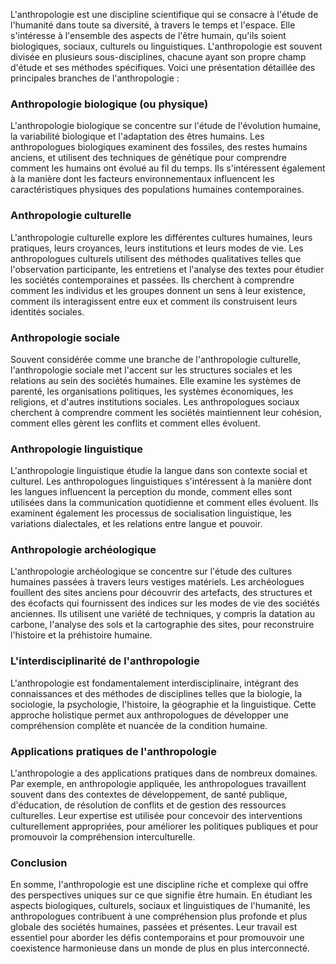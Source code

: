 L'anthropologie est une discipline scientifique qui se consacre à l'étude de l'humanité dans toute sa diversité, à travers le temps et l'espace. Elle s'intéresse à l'ensemble des aspects de l'être humain, qu'ils soient biologiques, sociaux, culturels ou linguistiques. L'anthropologie est souvent divisée en plusieurs sous-disciplines, chacune ayant son propre champ d'étude et ses méthodes spécifiques. Voici une présentation détaillée des principales branches de l'anthropologie :

### Anthropologie biologique (ou physique)

L'anthropologie biologique se concentre sur l'étude de l'évolution humaine, la variabilité biologique et l'adaptation des êtres humains. Les anthropologues biologiques examinent des fossiles, des restes humains anciens, et utilisent des techniques de génétique pour comprendre comment les humains ont évolué au fil du temps. Ils s'intéressent également à la manière dont les facteurs environnementaux influencent les caractéristiques physiques des populations humaines contemporaines.

### Anthropologie culturelle

L'anthropologie culturelle explore les différentes cultures humaines, leurs pratiques, leurs croyances, leurs institutions et leurs modes de vie. Les anthropologues culturels utilisent des méthodes qualitatives telles que l'observation participante, les entretiens et l'analyse des textes pour étudier les sociétés contemporaines et passées. Ils cherchent à comprendre comment les individus et les groupes donnent un sens à leur existence, comment ils interagissent entre eux et comment ils construisent leurs identités sociales.

### Anthropologie sociale

Souvent considérée comme une branche de l'anthropologie culturelle, l'anthropologie sociale met l'accent sur les structures sociales et les relations au sein des sociétés humaines. Elle examine les systèmes de parenté, les organisations politiques, les systèmes économiques, les religions, et d'autres institutions sociales. Les anthropologues sociaux cherchent à comprendre comment les sociétés maintiennent leur cohésion, comment elles gèrent les conflits et comment elles évoluent.

### Anthropologie linguistique

L'anthropologie linguistique étudie la langue dans son contexte social et culturel. Les anthropologues linguistiques s'intéressent à la manière dont les langues influencent la perception du monde, comment elles sont utilisées dans la communication quotidienne et comment elles évoluent. Ils examinent également les processus de socialisation linguistique, les variations dialectales, et les relations entre langue et pouvoir.

### Anthropologie archéologique

L'anthropologie archéologique se concentre sur l'étude des cultures humaines passées à travers leurs vestiges matériels. Les archéologues fouillent des sites anciens pour découvrir des artefacts, des structures et des écofacts qui fournissent des indices sur les modes de vie des sociétés anciennes. Ils utilisent une variété de techniques, y compris la datation au carbone, l'analyse des sols et la cartographie des sites, pour reconstruire l'histoire et la préhistoire humaine.

### L'interdisciplinarité de l'anthropologie

L'anthropologie est fondamentalement interdisciplinaire, intégrant des connaissances et des méthodes de disciplines telles que la biologie, la sociologie, la psychologie, l'histoire, la géographie et la linguistique. Cette approche holistique permet aux anthropologues de développer une compréhension complète et nuancée de la condition humaine.

### Applications pratiques de l'anthropologie

L'anthropologie a des applications pratiques dans de nombreux domaines. Par exemple, en anthropologie appliquée, les anthropologues travaillent souvent dans des contextes de développement, de santé publique, d'éducation, de résolution de conflits et de gestion des ressources culturelles. Leur expertise est utilisée pour concevoir des interventions culturellement appropriées, pour améliorer les politiques publiques et pour promouvoir la compréhension interculturelle.

### Conclusion

En somme, l'anthropologie est une discipline riche et complexe qui offre des perspectives uniques sur ce que signifie être humain. En étudiant les aspects biologiques, culturels, sociaux et linguistiques de l'humanité, les anthropologues contribuent à une compréhension plus profonde et plus globale des sociétés humaines, passées et présentes. Leur travail est essentiel pour aborder les défis contemporains et pour promouvoir une coexistence harmonieuse dans un monde de plus en plus interconnecté.